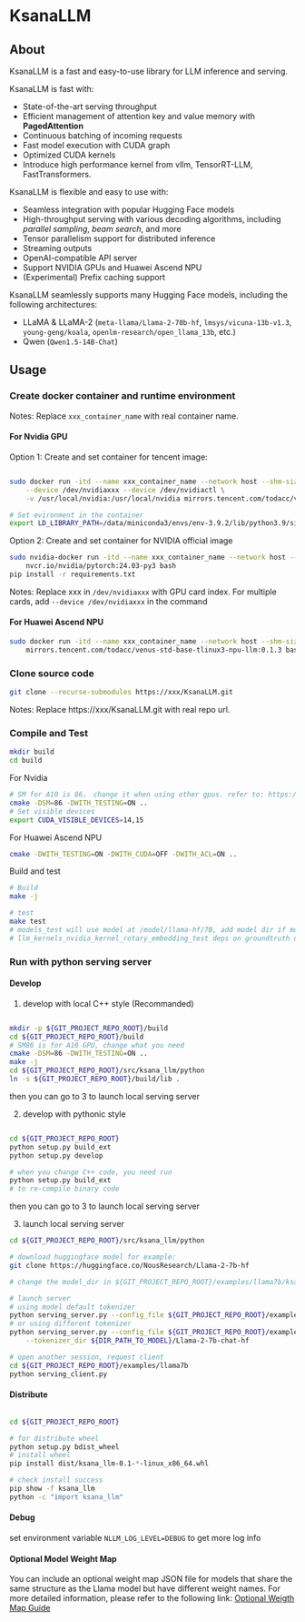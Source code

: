 # KsanaLLM

## About

KsanaLLM is a fast and easy-to-use library for LLM inference and serving.

KsanaLLM is fast with:

- State-of-the-art serving throughput
- Efficient management of attention key and value memory with **PagedAttention**
- Continuous batching of incoming requests
- Fast model execution with CUDA graph
- Optimized CUDA kernels
- Introduce high performance kernel from vllm, TensorRT-LLM, FastTransformers.

KsanaLLM is flexible and easy to use with:

- Seamless integration with popular Hugging Face models
- High-throughput serving with various decoding algorithms, including *parallel sampling*, *beam search*, and more
- Tensor parallelism support for distributed inference
- Streaming outputs
- OpenAI-compatible API server
- Support NVIDIA GPUs and Huawei Ascend NPU
- (Experimental) Prefix caching support

KsanaLLM seamlessly supports many Hugging Face models, including the following architectures:

- LLaMA & LLaMA-2 (`meta-llama/Llama-2-70b-hf`, `lmsys/vicuna-13b-v1.3`, `young-geng/koala`, `openlm-research/open_llama_13b`, etc.)
- Qwen (`Qwen1.5-14B-Chat`)

## Usage

### Create docker container and runtime environment
Notes: Replace ```xxx_container_name``` with real container name.


#### For Nvidia GPU

Option 1: Create and set container for tencent image:
```bash

sudo docker run -itd --name xxx_container_name --network host --shm-size=10g --privileged \
    --device /dev/nvidiaxxx --device /dev/nvidiactl \
    -v /usr/local/nvidia:/usr/local/nvidia mirrors.tencent.com/todacc/venus-numerous-llm:0.1.19 bash

# Set evironment in the container
export LD_LIBRARY_PATH=/data/miniconda3/envs/env-3.9.2/lib/python3.9/site-packages/torch/lib:/usr/local/cuda/compat/lib:/usr/local/nvidia/lib:/usr/local/nvidia/lib64:/usr/local/lib64/:/usr/local/nvidia/lib64:/usr/local/cuda/lib64:/usr/local/cuda/extras/CUPTI/lib64:/usr/local/cuda/extras/CUPTI/lib64/:/usr/local/cuda/lib64:/usr/local/cuda/targets/x86_64-linux/lib/stubs/:/usr/lib/nccl/:$LD_LIBRARY_PATH
```


Option 2: Create and set container for NVIDIA official image
```bash
sudo nvidia-docker run -itd --name xxx_container_name --network host --privileged \
    nvcr.io/nvidia/pytorch:24.03-py3 bash
pip install -r requirements.txt
```
Notes: Replace xxx in ```/dev/nvidiaxxx``` with GPU card index. For multiple cards, add ```--device /dev/nvidiaxxx``` in the command

#### For Huawei Ascend NPU
```bash
sudo docker run -itd --name xxx_container_name --network host --shm-size=10g --privileged \
    mirrors.tencent.com/todacc/venus-std-base-tlinux3-npu-llm:0.1.3 bash
```

### Clone source code

```bash
git clone --recurse-submodules https://xxx/KsanaLLM.git
```
Notes: Replace https://xxx/KsanaLLM.git with real repo url.

### Compile and Test
```bash
mkdir build
cd build
```
For Nvidia
```bash
# SM for A10 is 86， change it when using other gpus. refer to: https://developer.nvidia.cn/cuda-gpus
cmake -DSM=86 -DWITH_TESTING=ON ..
# Set visible devices
export CUDA_VISIBLE_DEVICES=14,15
```

For Huawei Ascend NPU
```bash
cmake -DWITH_TESTING=ON -DWITH_CUDA=OFF -DWITH_ACL=ON ..
```

Build and test
```bash
# Build
make -j

# test
make test
# models_test will use model at /model/llama-hf/7B, add model dir if model exists in local dir.
# llm_kernels_nvidia_kernel_rotary_embedding_test deps on groundtruth data which is not included in this repo, this test will fail.
```

### Run with python serving server

#### Develop

 1. develop with local C++ style (Recommanded)

```bash

mkdir -p ${GIT_PROJECT_REPO_ROOT}/build
cd ${GIT_PROJECT_REPO_ROOT}/build
# SM86 is for A10 GPU, change what you need
cmake -DSM=86 -DWITH_TESTING=ON ..
make -j
cd ${GIT_PROJECT_REPO_ROOT}/src/ksana_llm/python
ln -s ${GIT_PROJECT_REPO_ROOT}/build/lib .
```

then you can go to 3 to launch local serving server

 2. develop with pythonic style

```bash

cd ${GIT_PROJECT_REPO_ROOT}
python setup.py build_ext
python setup.py develop

# when you change C++ code, you need run
python setup.py build_ext
# to re-compile binary code
```

then you can go to 3 to launch local serving server

 3. launch local serving server

```bash
cd ${GIT_PROJECT_REPO_ROOT}/src/ksana_llm/python

# download huggingface model for example:
git clone https://huggingface.co/NousResearch/Llama-2-7b-hf

# change the model_dir in ${GIT_PROJECT_REPO_ROOT}/examples/llama7b/ksana_llm.yaml

# launch server
# using model default tokenizer
python serving_server.py --config_file ${GIT_PROJECT_REPO_ROOT}/examples/llama7b/ksana_llm.yaml
# or using different tokenizer
python serving_server.py --config_file ${GIT_PROJECT_REPO_ROOT}/examples/llama7b/ksana_llm.yaml \
    --tokenizer_dir ${DIR_PATH_TO_MODEL}/Llama-2-7b-chat-hf

# open another session, request client
cd ${GIT_PROJECT_REPO_ROOT}/examples/llama7b
python serving_client.py
```

#### Distribute

```bash

cd ${GIT_PROJECT_REPO_ROOT}

# for distribute wheel
python setup.py bdist_wheel
# install wheel
pip install dist/ksana_llm-0.1-*-linux_x86_64.whl

# check install success
pip show -f ksana_llm
python -c "import ksana_llm"
```

#### Debug

set environment variable `NLLM_LOG_LEVEL=DEBUG` to get more log info

#### Optional Model Weight Map

You can include an optional weight map JSON file for models that share the same structure as the Llama model but have different weight names.
For more detailed information, please refer to the following link: [Optional Weigth Map Guide](src/ksana_llm/python/weight_map/README.md)
